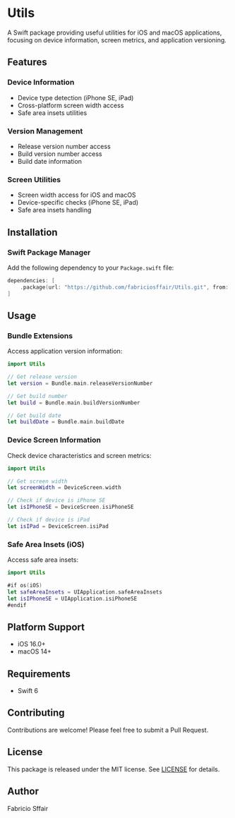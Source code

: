# Utils

A Swift package providing useful utilities for iOS and macOS applications, focusing on device information, screen metrics, and application versioning.

## Features

### Device Information
- Device type detection (iPhone SE, iPad)
- Cross-platform screen width access
- Safe area insets utilities

### Version Management
- Release version number access
- Build version number access
- Build date information

### Screen Utilities
- Screen width access for iOS and macOS
- Device-specific checks (iPhone SE, iPad)
- Safe area insets handling

## Installation

### Swift Package Manager

Add the following dependency to your `Package.swift` file:

```swift
dependencies: [
    .package(url: "https://github.com/fabriciosffair/Utils.git", from: "1.0.0")
]
```

## Usage

### Bundle Extensions

Access application version information:

```swift
import Utils

// Get release version
let version = Bundle.main.releaseVersionNumber

// Get build number
let build = Bundle.main.buildVersionNumber

// Get build date
let buildDate = Bundle.main.buildDate
```

### Device Screen Information

Check device characteristics and screen metrics:

```swift
import Utils

// Get screen width
let screenWidth = DeviceScreen.width

// Check if device is iPhone SE
let isIPhoneSE = DeviceScreen.isiPhoneSE

// Check if device is iPad
let isIPad = DeviceScreen.isiPad
```

### Safe Area Insets (iOS)

Access safe area insets:

```swift
import Utils

#if os(iOS)
let safeAreaInsets = UIApplication.safeAreaInsets
let isIPhoneSE = UIApplication.isiPhoneSE
#endif
```

## Platform Support

- iOS 16.0+
- macOS 14+

## Requirements

- Swift 6

## Contributing

Contributions are welcome! Please feel free to submit a Pull Request.

## License

This package is released under the MIT license. See [LICENSE](LICENSE) for details.

## Author

Fabricio Sffair
